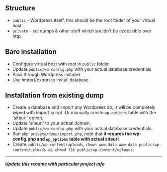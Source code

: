 ## Structure
* `public` - Wordpress itself, this should be the root folder of your virtual host.
* `private` - sql dumps & other stuff which souldn't be accessible over http.

## Bare installation
* Configure virtual host with root in `public` folder
* Update `public/wp-config.php` with your actual database credentials
* Pass through Wordpress installer
* Use import/export to install database

## Installation from existing dump
* Create a database and import any Wordpress db, it will be completely wiped with import script. Or manually create `wp_options` table with the 'siteurl' option.
* Update 'siteurl' to your actual domain.
* Update `public/wp-config.php` with your actual database credentials.
* Run `php private/dump/import.php`, note that **it requres the wp-config.php and `wp_options` table with actual siteurl**.
* Create `public/wp-content/uploads`, `chown www-data.www-data public/wp-content/uploads && chmod 755 public/wp-content/uploads`.

---

***Update this readme with particular project info***

